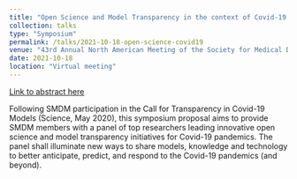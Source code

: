 ```yaml
---
title: "Open Science and Model Transparency in the context of Covid-19 Pandemics"
collection: talks
type: "Symposium"
permalink: /talks/2021-10-18-open-science-covid19
venue: "43rd Annual North American Meeting of the Society for Medical Decision Making"
date: 2021-10-18
location: "Virtual meeting"
---
```


[Link to abstract here](https://smdm.org/meeting/page/43rd-annual-north-american-meeting-symposia/43rd-annual-north-american-meeting)

Following SMDM participation in the Call for Transparency in Covid-19 Models (Science, May 2020), this symposium proposal aims to provide SMDM members with a panel of top researchers leading innovative open science and model transparency initiatives for Covid-19 pandemics. The panel shall illuminate new ways to share models, knowledge and technology to better anticipate, predict, and respond to the Covid-19 pandemics (and beyond).